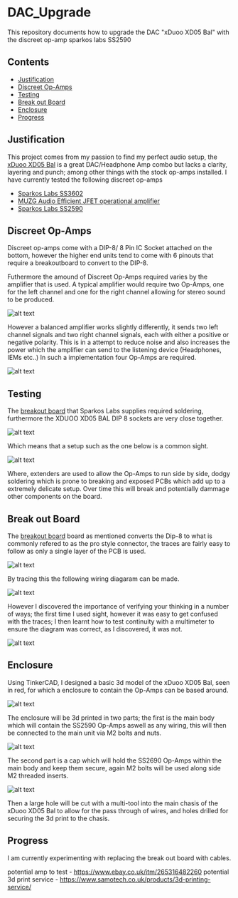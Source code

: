 # DAC_Upgrade
This repository documents how to upgrade the DAC "xDuoo XD05 Bal" with the discreet op-amp sparkos labs SS2590



## Contents
* [Justification](#Justification)
* [Discreet Op-Amps](#Discreet-Op-Amps)
* [Testing](#Testing)
* [Break out Board](#Break-out-Board)
* [Enclosure](#Enclosure)
* [Progress](#Progress)

## Justification
This project comes from my passion to find my perfect audio setup, the [xDuoo XD05 Bal](https://xduoo.net/product/xd05-bal/) is a great DAC/Headphone Amp combo but lacks a clarity, layering and punch; among other things with the stock op-amps installed.
I have currently tested the following discreet op-amps
* [Sparkos Labs SS3602](https://sparkoslabs.com/product/dual-discrete-op-amp-ss3602/)
* [MUZG Audio Efficient JFET operational amplifier](https://muzgaudio.com/en/produkt/efficient-jfet-operational-amplifier/)
* [Sparkos Labs SS2590](https://sparkoslabs.com/product/pro-discrete-op-amp-ss2590/)


## Discreet Op-Amps

Discreet op-amps come with a DIP-8/ 8 Pin IC Socket attached on the bottom, however the higher end units tend to come with 6 pinouts that require a breakoutboard to convert to the DIP-8.

Futhermore the amound of Discreet Op-Amps required varies by the amplifier that is used. A typical amplifier would require two Op-Amps, one for the left channel and one for the right channel allowing for stereo sound to be produced.

![alt text](https://github.com/RavingSmurfGB/DAC_Upgrade/blob/main/images/unbalanced_amplification.png "Logo Title Text 1")

However a balanced amplifier works slightly differently, it sends two left channel signals and two right channel signals, each with either a positive or negative polarity. This is in a attempt to reduce noise and also increases the power which the amplifier can send to the listening device (Headphones, IEMs etc..) 
In such a implementation four Op-Amps are required.

![alt text](https://github.com/RavingSmurfGB/DAC_Upgrade/blob/main/images/balanced_amplification.png "Logo Title Text 1")

## Testing

The [breakout board](https://sparkoslabs.com/pro-discrete-op-amp/pro-to-dual-op-amp-adapter/) that Sparkos Labs supplies required soldering, furthermore the XDUOO XD05 BAL DIP 8 sockets are very close together.

![alt text](https://github.com/RavingSmurfGB/DAC_Upgrade/blob/main/images/dac.jpg "Logo Title Text 1")

Which means that a setup such as the one below is a common sight.

![alt text](https://github.com/RavingSmurfGB/DAC_Upgrade/blob/main/images/DAC%20with%20ss2590.jpg "Logo Title Text 1")

Where, extenders are used to allow the Op-Amps to run side by side, dodgy soldering which is prone to breaking and exposed PCBs which add up to a extremely delicate setup. Over time this will break and potentially dammage other components on the board.

## Break out Board

The [breakout board](https://sparkoslabs.com/pro-discrete-op-amp/pro-to-dual-op-amp-adapter/) board as mentioned converts the Dip-8 to what is commonly refered to as the pro style connector, the traces are fairly easy to follow as only a single layer of the PCB is used.

![alt text](https://github.com/RavingSmurfGB/DAC_Upgrade/blob/main/images/breakout.jpg "Logo Title Text 1")

By tracing this the following wiring diagaram can be made.

![alt text](https://github.com/RavingSmurfGB/DAC_Upgrade/blob/main/images/Sparkos%20breakout%20board%20diagram.png "Logo Title Text 1")

However I discovered the importance of verifying your thinking in a number of ways; the first time I used sight, however it was easy to get confused with the traces; I then learnt how to test continuity with a multimeter to ensure the diagram was correct, as I discovered, it was not.

![alt text](https://github.com/RavingSmurfGB/DAC_Upgrade/blob/main/images/Sparkos%20breakout%20board%20diagram%20v2.png "Logo Title Text 1")

## Enclosure

Using TinkerCAD, I designed a basic 3d model of the xDuoo XD05 Bal, seen in red, for which a enclosure to contain the Op-Amps can be based around.

![alt text](https://github.com/RavingSmurfGB/DAC_Upgrade/blob/main/images/3d_print.png "Logo Title Text 1")

The enclosure will be 3d printed in two parts; the first is the main body which will contain the SS2590 Op-Amps aswell as any wiring, this will then be connected to the main unit via M2 bolts and nuts.

![alt text](https://github.com/RavingSmurfGB/DAC_Upgrade/blob/main/images/3d_main.png "Logo Title Text 1")

The second part is a cap which will hold the SS2690 Op-Amps within the main body and keep them secure, again M2 bolts will be used along side M2 threaded inserts.

![alt text](https://github.com/RavingSmurfGB/DAC_Upgrade/blob/main/images/3d_cap.png "Logo Title Text 1")

Then a large hole will be cut with a multi-tool into the main chasis of the xDuoo XD05 Bal to allow for the pass through of wires, and holes drilled for securing the 3d print to the chasis.

## Progress

I am currently experimenting with replacing the break out board with cables.


 potential amp to test - https://www.ebay.co.uk/itm/265316482260
 potential 3d print service - https://www.samotech.co.uk/products/3d-printing-service/
